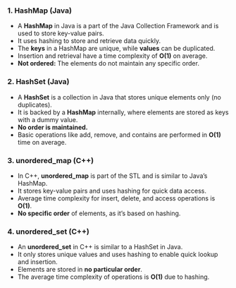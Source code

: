 
### 1. **HashMap (Java)**
   - A **HashMap** in Java is a part of the Java Collection Framework and is used to store key-value pairs.
   - It uses hashing to store and retrieve data quickly.
   - The **keys** in a HashMap are unique, while **values** can be duplicated.
   - Insertion and retrieval have a time complexity of **O(1)** on average.
   - **Not ordered:** The elements do not maintain any specific order.

### 2. **HashSet (Java)**
   - A **HashSet** is a collection in Java that stores unique elements only (no duplicates).
   - It is backed by a **HashMap** internally, where elements are stored as keys with a dummy value.
   - **No order is maintained.**
   - Basic operations like add, remove, and contains are performed in **O(1)** time on average.

### 3. **unordered_map (C++)**
   - In C++, **unordered_map** is part of the STL and is similar to Java’s HashMap.
   - It stores key-value pairs and uses hashing for quick data access.
   - Average time complexity for insert, delete, and access operations is **O(1)**.
   - **No specific order** of elements, as it’s based on hashing.

### 4. **unordered_set (C++)**
   - An **unordered_set** in C++ is similar to a HashSet in Java.
   - It only stores unique values and uses hashing to enable quick lookup and insertion.
   - Elements are stored in **no particular order**.
   - The average time complexity of operations is **O(1)** due to hashing.


